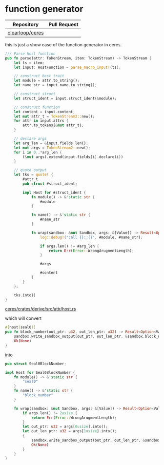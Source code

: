 # function generator

| Repository               | Pull Request |
|--------------------------|--------------|
| [clearloop/ceres][ceres] |              |

this is just a show case of the function generator in ceres.


```rust
/// Parse host function
pub fn parse(attr: TokenStream, item: TokenStream) -> TokenStream {
    let ts = item;
    let input: HostFunction = parse_macro_input!(ts);

    // construct host trait
    let module = attr.to_string();
    let name_str = input.name.to_string();

    // construct struct
    let struct_ident = input.struct_ident(&module);

    // construct function
    let content = input.content;
    let mut attr_t = TokenStream2::new();
    for attr in input.attrs {
        attr.to_tokens(&mut attr_t);
    }

    // declare args
    let arg_len = &input.fields.len();
    let mut args = TokenStream2::new();
    for i in 0..*arg_len {
        (&mut args).extend(input.fields[i].declare(i))
    }

    // quote output
    let tks = quote! {
        #attr_t
        pub struct #struct_ident;

        impl Host for #struct_ident {
            fn module() -> &'static str {
                #module
            }

            fn name() -> &'static str {
                #name_str
            }

            fn wrap(sandbox: &mut Sandbox, args: &[Value]) -> Result<Option<Value>> {
                log::debug!("call {}::{}", #module, #name_str);

                if args.len() != #arg_len {
                    return Err(Error::WrongArugmentLength);
                }

                #args

                #content
            }
        }
    };

    tks.into()
}

```

[ceres/crates/derive/src/attr/host.rs][host]


which will convert 

```rust
#[host(seal0)]
pub fn block_number(out_ptr: u32, out_len_ptr: u32) -> Result<Option<Value>> {
    sandbox.write_sandbox_output(out_ptr, out_len_ptr, &sandbox.block_number())?;
    Ok(None)
}
```

into 

```rust
pub struct Seal0BlockNumber;

impl Host for Seal0BlockNumber {
    fn module() -> &'static str {
        "seal0"
    }
    fn name() -> &'static str {
        "block_number"
    }

    fn wrap(sandbox: &mut Sandbox, args: &[Value]) -> Result<Option<Value>> {
        if args.len() != 2usize {
            return Err(Error::WrongArugmentLength);
        }
        let out_ptr: u32 = args[0usize].into();
        let out_len_ptr: u32 = args[1usize].into();
        {
            sandbox.write_sandbox_output(out_ptr, out_len_ptr, &sandbox.block_number())?;
            Ok(None)
        }
    }
}
```

[ceres]: https://github.com/clearloop/ceres
[host]: https://github.com/clearloop/ceres/blob/master/crates/derive/src/attr/host.rs
